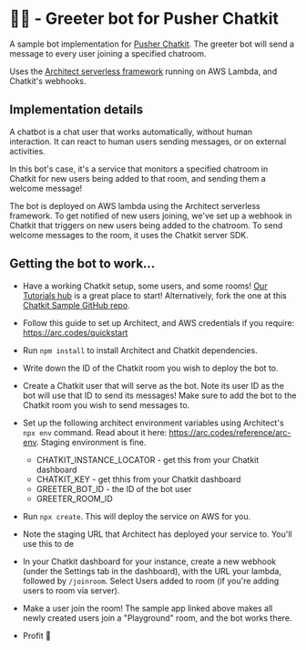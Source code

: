# 👋🤖 - Greeter bot for Pusher Chatkit

A sample bot implementation for [Pusher Chatkit](https://pusher.com/chatkit). The greeter bot will send a message to every user joining a specified chatroom.

Uses the [Architect serverless framework](https://arc.codes) running on AWS Lambda, and Chatkit's webhooks.

## Implementation details

A chatbot is a chat user that works automatically, without human interaction. It can react to human users sending messages, or on external activities.

In this bot's case, it's a service that monitors a specified chatroom in Chatkit for new users being added to that room, and sending them a welcome message!

The bot is deployed on AWS lambda using the Architect serverless framework. 
To get notified of new users joining, we've set up a webhook in Chatkit that triggers on new users being added to the chatroom. To send welcome messages to the room, it uses the Chatkit server SDK.

## Getting the bot to work...

- Have a working Chatkit setup, some users, and some rooms! [Our Tutorials hub](https://pusher.com/tutorials?q=chatkit) is a great place to start! 
Alternatively, fork the one at this [Chatkit Sample GitHub repo](https://github.com/zmarkan/chatkit-sample-client).

- Follow this guide to set up Architect, and AWS credentials if you require: https://arc.codes/quickstart

- Run `npm install` to install Architect and Chatkit dependencies.

- Write down the ID of the Chatkit room you wish to deploy the bot to.

- Create a Chatkit user that will serve as the bot. Note its user ID as the bot will use that ID to send its messages!
Make sure to add the bot to the Chatkit room you wish to send messages to. 

- Set up the following architect environment variables using Architect's `npx env` command. Read about it here: https://arc.codes/reference/arc-env. Staging environment is fine.

    - CHATKIT_INSTANCE_LOCATOR - get this from your Chatkit dashboard
    - CHATKIT_KEY  - get thhis from your Chatkit dashboard
    - GREETER_BOT_ID  - the ID of the bot user
    - GREETER_ROOM_ID 

- Run `npx create`. This will deploy the service on AWS for you.  

- Note the staging URL that Architect has deployed your service to. You'll use this to de

- In your Chatkit dashboard for your instance, create a new webhook (under the Settings tab in the dashboard), with the URL your lambda, followed by `/joinroom`. Select Users added to room (if you're adding users to room via server).

- Make a user join the room! The sample app linked above makes all newly created users join a "Playground" room, and the bot works there.

- Profit 🎉